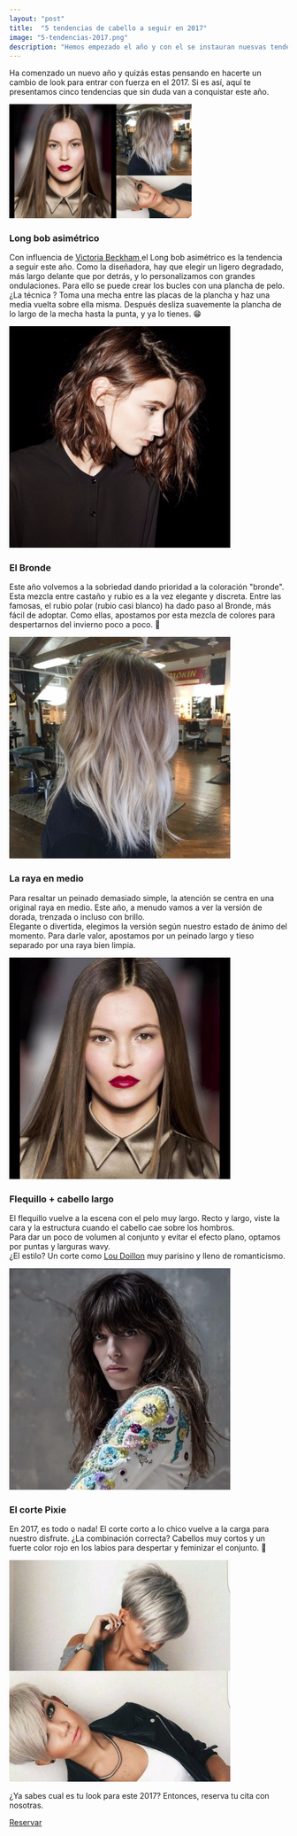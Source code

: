 ```yaml
---
layout: "post"
title:  "5 tendencias de cabello a seguir en 2017"
image: "5-tendencias-2017.png"
description: "Hemos empezado el año y con el se instauran nuesvas tendencias. No te las pierdas, en este articulo te contamos lo que se lleva en el cabello en 2017"
---
```


<article class="container mod-row">
 <div class="container-item-text-left">
  <p>
  Ha comenzado un nuevo año y quizás estas pensando en hacerte un cambio de look para entrar con fuerza en el 2017. Si es así, aquí te presentamos cinco tendencias que sin duda van a conquistar este año.
  </p>
 </div>
 <div>
     <img src="img/tendencias2017.png" width="330" height="auto" alt="consejos peluquería Escándalo Zaragoza">
  </div>
  <p>
  <h3>Long bob asimétrico</h3>
  </p>
  <p>
  Con influencia de <a class="link" href="https://es.wikipedia.org/wiki/Victoria_Beckham">Victoria Beckham </a>el Long bob asimétrico es la tendencia a seguir este año. Como la diseñadora, hay que elegir un ligero degradado, más largo delante que por detrás, y lo personalizamos con grandes ondulaciones.
  Para ello se puede crear los bucles con una plancha de pelo. ¿La técnica ? Toma una mecha entre las placas de la plancha y haz una media vuelta sobre ella misma. Después desliza suavemente la plancha de lo largo de la mecha hasta la punta, y ya lo tienes. 😁
  </p>
  <div>
      <img src="img/Long-bob-asimetrico.png" width="400" height="auto" alt="tendencias 2017 peluquería Escándalo Zaragoza">
   </div>
  <p>
  <h3>El Bronde</h3>
  </p>
  <p>
  Este año volvemos a la sobriedad dando prioridad a la coloración "bronde". Esta mezcla entre castaño y rubio es a la vez elegante y discreta. Entre las famosas, el rubio polar (rubio casi blanco) ha dado paso al Bronde, más fácil de adoptar. Como ellas, apostamos por esta mezcla de colores para despertarnos del invierno poco a poco. 🐻
  </p>
  <div>
      <img src="img/bronde.png" width="400" height="auto" alt="tendencias 2017 peluquería Escándalo Zaragoza">
   </div>
  <p>
  <h3>La raya en medio</h3>
  </p>
  <p>
  Para resaltar un peinado demasiado simple, la atención se centra en una original raya en medio. Este año, a menudo vamos a ver la versión de dorada, trenzada o incluso con brillo. <br>
  Elegante o divertida, elegimos la versión según nuestro estado de ánimo del momento. Para darle valor, apostamos por un peinado largo y tieso separado por una raya bien limpia.
  </p>
  <div>
     <img src="img/raya-en-medio.png" width="400" height="auto" alt="tendencias 2017 peluqueria Escándalo Zaragoza">
  </div>
  <p>
  <h3>Flequillo + cabello largo</h3>
  </p>
  <p>
  El flequillo vuelve a la escena con el pelo muy largo. Recto y largo, viste la cara y la estructura cuando el cabello cae sobre los hombros. <br>
  Para dar un poco de volumen al conjunto y evitar el efecto plano, optamos por puntas y larguras wavy. <br> ¿El estilo? Un corte como <a class="link" href="https://es.wikipedia.org/wiki/Lou_Doillon">Lou Doillon</a> muy parisino y lleno de romanticismo.
  </p>
  <div>
     <img src="img/Flequillo-cabello-largo.png" width="400" height="auto" alt="tendencias 2017 peluqueria Escándalo Zaragoza">
  </div>
  <p>
  <h3>El corte Pixie</h3>
  </p>
  <p>
  En 2017, es todo o nada! El corte corto a lo chico vuelve a la carga para nuestro disfrute. ¿La combinación correcta? Cabellos muy cortos y un fuerte color rojo en los labios para despertar y feminizar el conjunto. 💄
  </p>
  <div>
     <img src="img/pixie.png" width="400" height="auto" alt="tendencias 2017 peluqueria Escándalo Zaragoza">
  </div>

  <p class="text-center"> ¿Ya sabes cual es tu look para este 2017? Entonces, reserva tu cita con nosotras.</p>
  <a class="button" href="{{ site.url }}/formulario">Reservar</a>
